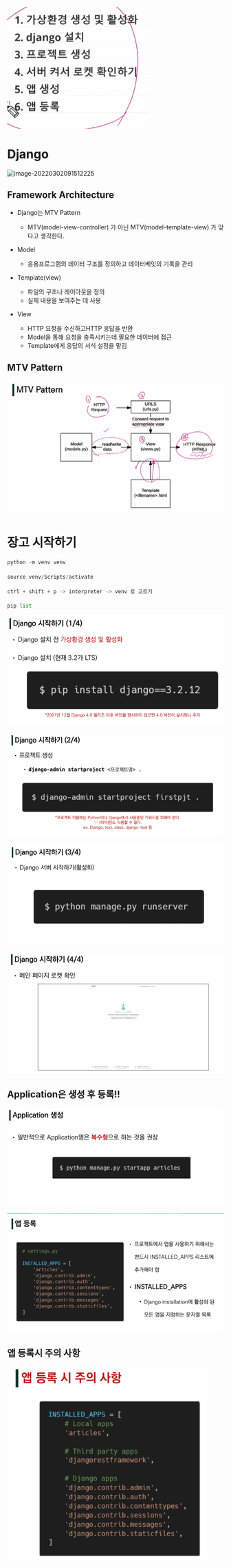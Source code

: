 ![image-20220302102745144](django.assets/image-20220302102745144.png)

# Django

![image-20220302091512225](C:\Users\hans\AppData\Roaming\Typora\typora-user-images\image-20220302091512225.png)

## Framework Architecture

- Django는 MTV Pattern
  - MTV(model-view-controller) 가 아닌 MTV(model-template-view) 가 맞다고 생각한다.

- Model
  - 응용프로그램의 데이터 구조를 정의하고 데이터베잇의 기록을 관리
- Template(view)
  - 파일의 구조나 레이아웃을 정의
  - 실제 내용을 보여주는 데 사용
- View
  - HTTP 요청을 수신하고HTTP 응답을 반환
  - Model을 통해 요청을 충족시키는데 필요한 데이터에 접근
  - Template에게 응답의 서식 설정을 맡김



## MTV Pattern

![image-20220302092655210](django.assets/image-20220302092655210.png)

# 장고 시작하기

```python
python -m venv venv

source venv/Scripts/activate

ctrl + shift + p -> interpreter -> venv 로 고르기

pip list
```



![image-20220302101621082](django.assets/image-20220302101621082.png)

![image-20220302101636818](django.assets/image-20220302101636818.png)

![image-20220302101645731](django.assets/image-20220302101645731.png)

![image-20220302101710002](django.assets/image-20220302101710002.png)



## Application은 생성 후 등록!!

![image-20220302102054527](django.assets/image-20220302102054527.png)

![image-20220302102528291](django.assets/image-20220302102528291.png)

## 앱 등록시 주의 사항

![image-20220302102650265](django.assets/image-20220302102650265.png)

